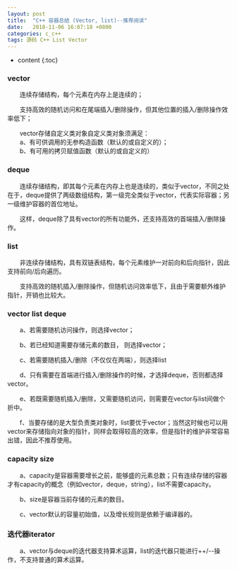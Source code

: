 ```yaml
---
layout: post
title:  "C++ 容器总结 (Vector, list)--推荐阅读"
date:   2018-11-06 16:07:18 +0800
categories: c_c++
tags: 源码 C++ List Vector
---
```


* content
{:toc}



### vector

　　连续存储结构，每个元素在内存上是连续的；

　　支持高效的随机访问和在尾端插入/删除操作，但其他位置的插入/删除操作效率低下；

　　vector存储自定义类对象自定义类对象须满足：  
　　a、有可供调用的无参构造函数（默认的或自定义的）；  
　　b、有可用的拷贝赋值函数（默认的或自定义的）  


### deque

　　连续存储结构，即其每个元素在内存上也是连续的，类似于vector，不同之处在于，deque提供了两级数组结构，第一级完全类似于vector，代表实际容器；另一级维护容器的首位地址。

　　这样，deque除了具有vector的所有功能外，还支持高效的首端插入/删除操作。



### list

　　非连续存储结构，具有双链表结构，每个元素维护一对前向和后向指针，因此支持前向/后向遍历。

　　支持高效的随机插入/删除操作，但随机访问效率低下，且由于需要额外维护指针，开销也比较大。



### vector list  deque

　　a、若需要随机访问操作，则选择vector；

　　b、若已经知道需要存储元素的数目， 则选择vector；

　　c、若需要随机插入/删除（不仅仅在两端），则选择list

　　d、只有需要在首端进行插入/删除操作的时候，才选择deque，否则都选择vector。

　　e、若既需要随机插入/删除，又需要随机访问，则需要在vector与list间做个折中。

　　f、当要存储的是大型负责类对象时，list要优于vector；当然这时候也可以用vector来存储指向对象的指针，同样会取得较高的效率，但是指针的维护非常容易出错，因此不推荐使用。  



### capacity size

　　a、capacity是容器需要增长之前，能够盛的元素总数；只有连续存储的容器才有capacity的概念（例如vector，deque，string），list不需要capacity。

　　b、size是容器当前存储的元素的数目。

　　c、vector默认的容量初始值，以及增长规则是依赖于编译器的。



### 迭代器iterator

　　a、vector与deque的迭代器支持算术运算，list的迭代器只能进行++/--操作，不支持普通的算术运算。




